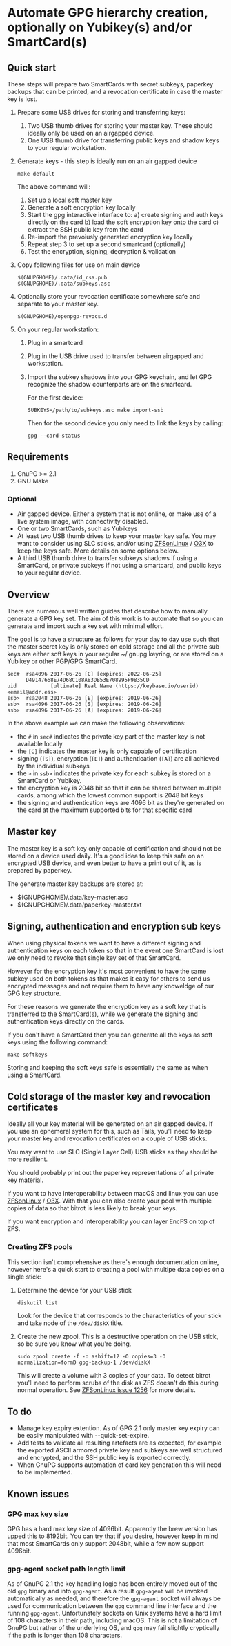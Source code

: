 # Automate GPG hierarchy creation, optionally on Yubikey(s) and/or SmartCard(s)

## Quick start

These steps will prepare two SmartCards with secret subkeys, paperkey backups
that can be printed, and a revocation certificate in case the master key is
lost.

1. Prepare some USB drives for storing and transferring keys:

      1. Two USB thumb drives for storing your master key.  These should
         ideally only be used on an airgapped device.
      2. One USB thumb drive for transferring public keys and shadow keys to
         your regular workstation.

1. Generate keys - this step is ideally run on an air gapped device

       make default

    The above command will:

      1. Set up a local soft master key
      2. Generate a soft encryption key locally
      3. Start the gpg interactive interface to:
        a) create signing and auth keys directly on the card
        b) load the soft encryption key onto the card
        c) extract the SSH public key from the card
      4. Re-import the prevoiusly generated encryption key locally
      5. Repeat step 3 to set up a second smartcard (optionally)
      6. Test the encryption, signing, decryption & validation

2. Copy following files for use on main device

       $(GNUPGHOME)/.data/id_rsa.pub
       $(GNUPGHOME)/.data/subkeys.asc

3. Optionally store your revocation certificate somewhere safe and separate to
   your master key.

       $(GNUPGHOME)/openpgp-revocs.d

4. On your regular workstation:

      1. Plug in a smartcard
      2. Plug in the USB drive used to transfer between airgapped and
         workstation.
      3. Import the subkey shadows into your GPG keychain, and let GPG
         recognize the shadow counterparts are on the smartcard.

          For the first device:

             SUBKEYS=/path/to/subkeys.asc make import-ssb

          Then for the second device you only need to link the keys by calling:

             gpg --card-status

## Requirements

1. GnuPG >= 2.1
2. GNU Make


### Optional

- Air gapped device.  Either a system that is not online, or make use of
  a live system image, with connectivity disabled.
- One or two SmartCards, such as Yubikeys
- At least two USB thumb drives to keep your master key safe.  You may want to
  consider using SLC sticks, and/or using [ZFSonLinux](http://zfsonlinux.org/)
  / [O3X](https://openzfsonosx.org/) to keep the keys safe.  More details on
  some options below.
- A third USB thumb drive to transfer subkeys shadows if using a SmartCard, or
  private subkeys if not using a smartcard, and public keys to your regular
  device.

## Overview

There are numerous well written guides that describe how to manually generate
a GPG key set.  The aim of this work is to automate that so you can generate
and import such a key set with minimal effort.

The goal is to have a structure as follows for your day to day use such that
the master secret key is only stored on cold storage and all the private sub
keys are either soft keys in your regular ~/.gnupg keyring, or are stored on
a Yubikey or other PGP/GPG SmartCard.

    sec#  rsa4096 2017-06-26 [C] [expires: 2022-06-25]
          D49147668E74D68C108A83DB53E708995F9835CD
    uid           [ultimate] Real Name (https://keybase.io/userid) <email@addr.ess>
    ssb>  rsa2048 2017-06-26 [E] [expires: 2019-06-26]
    ssb>  rsa4096 2017-06-26 [S] [expires: 2019-06-26]
    ssb>  rsa4096 2017-06-26 [A] [expires: 2019-06-26]

In the above example we can make the following observations:

- the `#` in `sec#` indicates the private key part of the master key is not
  available locally
- the `[C]` indicates the master key is only capable of certification
- signing (`[S]`), encryption (`[E]`) and authentication (`[A]`) are all
  achieved by the individual subkeys
- the `>` in `ssb>` indicates the private key for each subkey is stored on
  a SmartCard or Yubikey.
- the encryption key is 2048 bit so that it can be shared between multiple
  cards, among which the lowest common support is 2048 bit keys
- the signing and authentication keys are 4096 bit as they're generated on the
  card at the maximum supported bits for that specific card

## Master key

The master key is a soft key only capable of certification and should not be
stored on a device used daily.  It's a good idea to keep this safe on an
encrypted USB device, and even better to have a print out of it, as is
prepared by paperkey.

The generate master key backups are stored at:

  - $(GNUPGHOME)/.data/key-master.asc
  - $(GNUPGHOME)/.data/paperkey-master.txt

## Signing, authentication and encryption sub keys

When using physical tokens we want to have a different signing and
authentication keys on each token so that in the event one SmartCard is lost
we only need to revoke that single key set of that SmartCard.

However for the encryption key it's most convenient to have the same subkey
used on both tokens as that makes it easy for others to send us encrypted
messages and not require them to have any knoweldge of our GPG key structure.

For these reasons we generate the encryption key as a soft key that is
transferred to the SmartCard(s), while we generate the signing and
authentication keys directly on the cards.

If you don't have a SmartCard then you can generate all the keys as soft keys
using the following command:

    make softkeys

Storing and keeping the soft keys safe is essentially the same as when using
a SmartCard.

## Cold storage of the master key and revocation certificates

Ideally all your key material will be generated on an air gapped device.  If
you use an ephemeral system for this, such as Tails, you'll need to keep your
master key and revocation certificates on a couple of USB sticks.

You may want to use SLC (Single Layer Cell) USB sticks as they should be more
resilient.

You should probably print out the paperkey representations of all private key
material.

If you want to have interoperability between macOS and linux you can use
[ZFSonLinux](http://zfsonlinux.org/) / [O3X](https://openzfsonosx.org/).  With
that you can also create your pool with multiple copies of data so that bitrot
is less likely to break your keys.

If you want encryption and interoperability you can layer EncFS on top of ZFS.

### Creating ZFS pools

This section isn't comprehensive as there's enough documentation online,
however here's a quick start to creating a pool with multipe data copies on
a single stick:

1. Determine the device for your USB stick

       diskutil list

    Look for the device that corresponds to the characteristics of your stick
    and take node of the `/dev/diskX` title.

2. Create the new zpool.  This is a destructive operation on the USB stick, so
   be sure you know what you're doing.

       sudo zpool create -f -o ashift=12 -O copies=3 -O normalization=formD gpg-backup-1 /dev/diskX

    This will create a volume with 3 copies of your data.  To detect bitrot
    you'll need to perform scrubs of the disk as ZFS doesn't do this during
    normal operation.  See
    [ZFSonLinux issue 1256](https://github.com/zfsonlinux/zfs/issues/1256)
    for more details.

## To do

- Manage key expiry extention.  As of GPG 2.1 only master key expiry can be
  easily manipulated with --quick-set-expire.
- Add tests to validate all resulting artefacts are as expected, for example
  the exported ASCII armored private key and subkeys are well structured and
  encrypted, and the SSH public key is exported correctly.
- When GnuPG supports automation of card key generation this will need to be
  implemented.

## Known issues

### GPG max key size

GPG has a hard max key size of 4096bit.  Apparently the brew version has upped
this to 8192bit.  You can try that if you desire, however keep in mind that
most SmartCards only support 2048bit, while a few now support 4096bit.

### gpg-agent socket path length limit

As of GnuPG 2.1 the key handling logic has been entirely moved out of the old
`gpg` binary and into `gpg-agent`.  As a result `gpg-agent` will be invoked
automatically as needed, and therefore the `gpg-agent` socket will always be
used for communication between the `gpg` command line interface and the
running `gpg-agent`.  Unfortunately sockets on Unix systems have a hard limit
of 108 characters in their path, including macOS.  This is not a limitation of
GnuPG but rather of the underlying OS, and `gpg` may fail slightly cryptically
if the path is longer than 108 characters.
